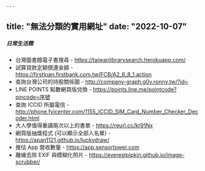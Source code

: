     ---
title: "無法分類的實用網址"
date: "2022-10-07"
---
##### 日常生活類

* 台灣圖書館電子書搜尋 - https://taiwanlibrarysearch.herokuapp.com/  
* 試算貸款定額償還金額 - https://firstloan.firstbank.com.tw/FCB/A2_6_8_1.action  
* 查詢台灣公司的持股關係圖 - http://company-graph.g0v.ronny.tw/?id=  
* LINE POINTS 點數網頁版兌換 - https://points.line.me/pointcode?pincode=序號  
* 查詢 ICCID 所屬電信 - http://phone.fyicenter.com/1155_ICCID_SIM_Card_Number_Checker_Decoder.html  
* 大人學值得重讀兩次以上的書單 - https://reurl.cc/kr91Nx  
* 網頁版抽獎程式 (可以顯示全部人名單) - https://apan1121.github.io/luckydraw/  
* 推估 App 營收數量 - https://app.sensortower.com  
* 離線去除 EXIF 與模糊化照片 - https://everestpipkin.github.io/image-scrubber/  
</br>